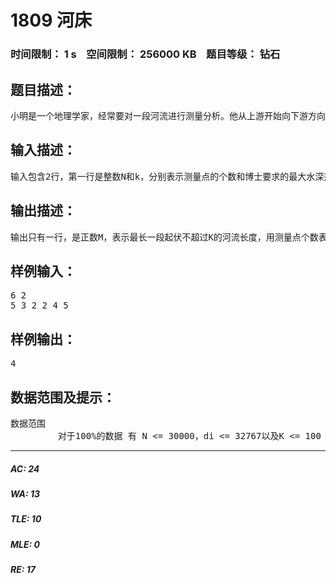 # 1809 河床   
### 时间限制： 1 s&nbsp;&nbsp;&nbsp;&nbsp;空间限制： 256000 KB&nbsp;&nbsp;&nbsp;&nbsp;题目等级： 钻石  
## 题目描述：  

<pre>
小明是一个地理学家，经常要对一段河流进行测量分析。他从上游开始向下游方向等距离地选择了N个点测量水位深度。得到一组数据d1,d2,……,dn，回到实验室后数据分析员根据需要对数据进行分析，发掘隐藏在数据背后的规律。最近，小明发现某种水文现象与河床地势有关，于是他指示分析员要找出一段河流中最大高低起伏差不超过K(k<=100)的最长的一段。这看似一个复杂的问题，由于任务紧急，分析员求助于你，并告诉你小明的所有数据，数据都精确到个位。
</pre>
  
  
## 输入描述：  

<pre>
输入包含2行，第一行是整数N和k，分别表示测量点的个数和博士要求的最大水深差(也就是河床地势差)。第二行有N个整数，表示从上游开始一次得到的水位深度为di。
</pre>
  
  
## 输出描述：  

<pre>
输出只有一行，是正数M，表示最长一段起伏不超过K的河流长度，用测量点个数表示。
</pre>
  
  
## 样例输入：  

<pre>
6 2
5 3 2 2 4 5
</pre>
  
  
## 样例输出：  

<pre>
4
</pre>
  
  
## 数据范围及提示：  

<pre>
数据范围
         对于100%的数据 有 N <= 30000，di <= 32767以及K <= 100
</pre>
  
  
***  

##### AC: 24  
##### WA: 13  
##### TLE: 10  
##### MLE: 0  
##### RE: 17  
